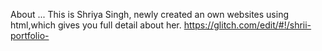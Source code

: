 About ...
This is Shriya Singh, newly created an own websites using html,which gives you full detail about her.
https://glitch.com/edit/#!/shrii-portfolio-
